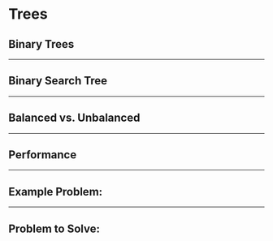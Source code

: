 # **Trees**

## **Binary Trees**

---
## **Binary Search Tree**

---
## **Balanced vs. Unbalanced**

---

## **Performance**

---

## **Example Problem:**

---
## **Problem to Solve:**